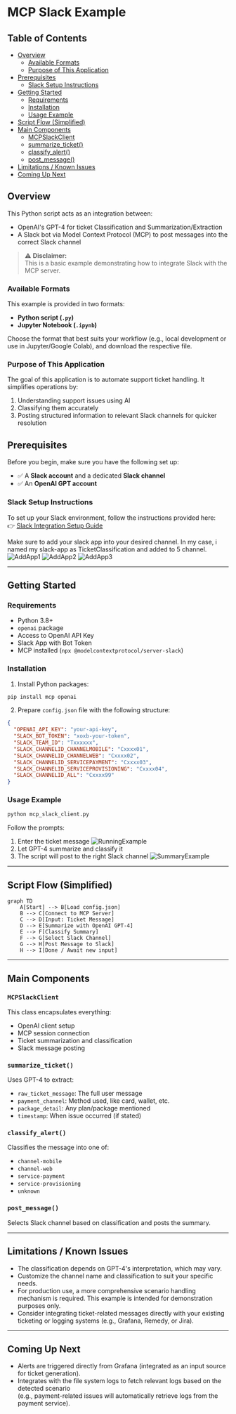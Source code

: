 
# MCP Slack Example

## Table of Contents
- [Overview](#overview)
  - [Available Formats](#available-formats)
  - [Purpose of This Application](#purpose-of-this-application)
- [Prerequisites](#prerequisites)
  - [Slack Setup Instructions](#slack-setup-instructions)
- [Getting Started](#getting-started)
  - [Requirements](#requirements)
  - [Installation](#installation)
  - [Usage Example](#usage-example)
- [Script Flow (Simplified)](#script-flow-simplified)
- [Main Components](#main-components)
  - [MCPSlackClient](#mcpslackclient)
  - [summarize_ticket()](#summarize_ticket)
  - [classify_alert()](#classify_alert)
  - [post_message()](#post_message)
- [Limitations / Known Issues](#limitations--known-issues)
- [Coming Up Next](#coming-up-next)


## Overview
This Python script acts as an integration between:
- OpenAI's GPT-4 for ticket Classification and Summarization/Extraction
- A Slack bot via Model Context Protocol (MCP) to post messages into the correct Slack channel

> ⚠️ **Disclaimer:**  
> This is a basic example demonstrating how to integrate Slack with the MCP server.

### Available Formats

This example is provided in two formats:
- **Python script (`.py`)**
- **Jupyter Notebook (`.ipynb`)**

Choose the format that best suits your workflow (e.g., local development or use in Jupyter/Google Colab), and download the respective file.

### Purpose of This Application
The goal of this application is to automate support ticket handling. It simplifies operations by:
1. Understanding support issues using AI
2. Classifying them accurately
3. Posting structured information to relevant Slack channels for quicker resolution

## Prerequisites

Before you begin, make sure you have the following set up:

- ✅ A **Slack account** and a dedicated **Slack channel**
- ✅ An **OpenAI GPT account**

### Slack Setup Instructions

To set up your Slack environment, follow the instructions provided here:  
👉 [Slack Integration Setup Guide](https://github.com/modelcontextprotocol/servers/tree/main/src/slack)

Make sure to add your slack app into your desired channel. In my case, i named my slack-app as TicketClassification and added to 5 channel.
![AddApp1](doc/add_app_to_channel_1.png)
![AddApp2](doc/add_app_to_channel_2.png)
![AddApp3](doc/app_added_to_channel.png)

---

## Getting Started

### Requirements
- Python 3.8+
- `openai` package
- Access to OpenAI API Key
- Slack App with Bot Token
- MCP installed (`npx @modelcontextprotocol/server-slack`)

### Installation
1. Install Python packages:
```bash
pip install mcp openai
```

2. Prepare `config.json` file with the following structure:
```json
{
  "OPENAI_API_KEY": "your-api-key",
  "SLACK_BOT_TOKEN": "xoxb-your-token",
  "SLACK_TEAM_ID": "Txxxxxx",
  "SLACK_CHANNELID_CHANNELMOBILE": "Cxxxx01",
  "SLACK_CHANNELID_CHANNELWEB": "Cxxxx02",
  "SLACK_CHANNELID_SERVICEPAYMENT": "Cxxxx03",
  "SLACK_CHANNELID_SERVICEPROVISIONING": "Cxxxx04",
  "SLACK_CHANNELID_ALL": "Cxxxx99"
}
```

### Usage Example
```bash
python mcp_slack_client.py
```
Follow the prompts:
1. Enter the ticket message
   ![RunningExample](doc/notebook_running_example.png)
3. Let GPT-4 summarize and classify it
4. The script will post to the right Slack channel
   ![SummaryExample](doc/summary_successfully_posted.png)

---

## Script Flow (Simplified)
```mermaid
graph TD
    A[Start] --> B[Load config.json]
    B --> C[Connect to MCP Server]
    C --> D[Input: Ticket Message]
    D --> E[Summarize with OpenAI GPT-4]
    E --> F[Classify Summary]
    F --> G[Select Slack Channel]
    G --> H[Post Message to Slack]
    H --> I[Done / Await new input]
```

---

## Main Components

### `MCPSlackClient`
This class encapsulates everything:
- OpenAI client setup
- MCP session connection
- Ticket summarization and classification
- Slack message posting

### `summarize_ticket()`
Uses GPT-4 to extract:
- `raw_ticket_message`: The full user message
- `payment_channel`: Method used, like card, wallet, etc.
- `package_detail`: Any plan/package mentioned
- `timestamp`: When issue occurred (if stated)

### `classify_alert()`
Classifies the message into one of:
- `channel-mobile`
- `channel-web`
- `service-payment`
- `service-provisioning`
- `unknown`

### `post_message()`
Selects Slack channel based on classification and posts the summary.

---

## Limitations / Known Issues
- The classification depends on GPT-4's interpretation, which may vary.
- Customize the channel name and classification to suit your specific needs.
- For production use, a more comprehensive scenario handling mechanism is required. This example is intended for demonstration purposes only.
- Consider integrating ticket-related messages directly with your existing ticketing or logging systems (e.g., Grafana, Remedy, or Jira).

---

## Coming Up Next
- Alerts are triggered directly from Grafana (integrated as an input source for ticket generation).
- Integrates with the file system logs to fetch relevant logs based on the detected scenario  
  (e.g., payment-related issues will automatically retrieve logs from the payment service).
